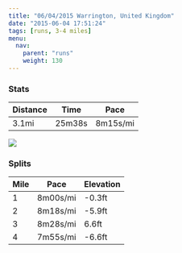 ```yaml
---
title: "06/04/2015 Warrington, United Kingdom"
date: "2015-06-04 17:51:24"
tags: [runs, 3-4 miles]
menu:
  nav:
    parent: "runs"
    weight: 130
---
```


### Stats

| Distance | Time | Pace |
|----------|------|------|
|3.1mi|25m38s|8m15s/mi|

<img src='https://maps.googleapis.com/maps/api/staticmap?maptype=roadmap&path=enc:sa{dIdb{NJbCpP}@XqPeCTSpG_LhAe@jEbQSDsPkBf@GjGaLbAo@lE|PQAiPeB`@E`GsLjAWnExP[AcPgBd@E|FmLhAa@xEdP_@ToPeBj@GjGeL`AIzE&key=AIzaSyC1MId7bFpkLXNAaYhBSTb8jLyiSqzbDtM&size=800x800&markers=color:yellow|label:S|53.39178,-2.60147&markers=color:green|label:F|53.39166000000002,-2.601959999999999'>

### Splits

| Mile | Pace | Elevation |
|------|------|-----------|
|1|8m00s/mi|-0.3ft|
|2|8m18s/mi|-5.9ft|
|3|8m28s/mi|6.6ft|
|4|7m55s/mi|-6.6ft|
